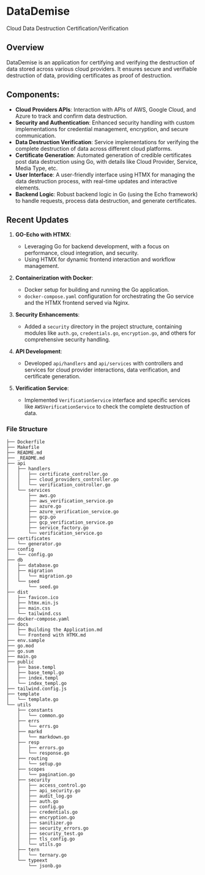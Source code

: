 # DataDemise
 Cloud Data Destruction Certification/Verification

## Overview
DataDemise is an application for certifying and verifying the destruction of data stored across various cloud providers. It ensures secure and verifiable destruction of data, providing certificates as proof of destruction.

## Components:
- **Cloud Providers APIs**: Interaction with APIs of AWS, Google Cloud, and Azure to track and confirm data destruction.
- **Security and Authentication**: Enhanced security handling with custom implementations for credential management, encryption, and secure communication.
- **Data Destruction Verification**: Service implementations for verifying the complete destruction of data across different cloud platforms.
- **Certificate Generation**: Automated generation of credible certificates post data destruction using Go, with details like Cloud Provider, Service, Media Type, etc.
- **User Interface**: A user-friendly interface using HTMX for managing the data destruction process, with real-time updates and interactive elements.
- **Backend Logic**: Robust backend logic in Go (using the Echo framework) to handle requests, process data destruction, and generate certificates.

## Recent Updates
1. **GO-Echo with HTMX**: 
   - Leveraging Go for backend development, with a focus on performance, cloud integration, and security.
   - Using HTMX for dynamic frontend interaction and workflow management.

2. **Containerization with Docker**:
   - Docker setup for building and running the Go application.
   - `docker-compose.yaml` configuration for orchestrating the Go service and the HTMX frontend served via Nginx.

3. **Security Enhancements**:
   - Added a `security` directory in the project structure, containing modules like `auth.go`, `credentials.go`, `encryption.go`, and others for comprehensive security handling.

4. **API Development**:
   - Developed `api/handlers` and `api/services` with controllers and services for cloud provider interactions, data verification, and certificate generation.

5. **Verification Service**:
   - Implemented `VerificationService` interface and specific services like `AWSVerificationService` to check the complete destruction of data.


### File Structure

```
├── Dockerfile
├── Makefile
├── README.md
├── _README.md
├── api
│   ├── handlers
│   │   ├── certificate_controller.go
│   │   ├── cloud_providers_controller.go
│   │   └── verification_controller.go
│   └── services
│       ├── aws.go
│       ├── aws_verification_service.go
│       ├── azure.go
│       ├── azure_verification_service.go
│       ├── gcp.go
│       ├── gcp_verification_service.go
│       ├── service_factory.go
│       └── verification_service.go
├── certificates
│   └── generator.go
├── config
│   └── config.go
├── db
│   ├── database.go
│   ├── migration
│   │   └── migration.go
│   └── seed
│       └── seed.go
├── dist
│   ├── favicon.ico
│   ├── htmx.min.js
│   ├── main.css
│   └── tailwind.css
├── docker-compose.yaml
├── docs
│   ├── Building the Application.md
│   └── Frontend with HTMX.md
├── env.sample
├── go.mod
├── go.sum
├── main.go
├── public
│   ├── base.templ
│   ├── base_templ.go
│   ├── index.templ
│   └── index_templ.go
├── tailwind.config.js
├── template
│   └── template.go
└── utils
    ├── constants
    │   └── common.go
    ├── errs
    │   └── errs.go
    ├── markd
    │   └── markdown.go
    ├── resp
    │   ├── errors.go
    │   └── response.go
    ├── routing
    │   └── setup.go
    ├── scopes
    │   └── pagination.go
    ├── security
    │   ├── access_control.go
    │   ├── api_security.go
    │   ├── audit_log.go
    │   ├── auth.go
    │   ├── config.go
    │   ├── credentials.go
    │   ├── encryption.go
    │   ├── sanitizer.go
    │   ├── security_errors.go
    │   ├── security_test.go
    │   ├── tls_config.go
    │   └── utils.go
    ├── tern
    │   └── ternary.go
    └── typeext
        └── jsonb.go
```






